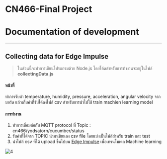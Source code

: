 # CN466-Final Project
# Documentation of development
---
## Collecting data for Edge Impulse

>ในส่วนนี้จะทำการเขียนโปรแกรมด้วย Node.js โดยโค้ดสำหรับการทำงานจะอยู่ในไฟล์ **collectingData.js**

#### หน้าที่

ทำการรับค่า temperature, humidity, pressure, acceleration, angular velocity จากบอร์ด แล้วเก็บค่าที่รับได้ลงไฟล์ csv สำหรับการนำไปใช้ train machien learning model

#### การทำงาน

1. ทำการเชื่อมต่อกับ MQTT protocol ที่  Topic : cn466/yodsatorn/cucumber/status
2. รับค่าที่ได้จาก TOPIC นำมาเขียนลง csv file โดยแบ่งเป็นไฟล์สำหรับ train และ test
3. นำไฟล์ csv ที่ได้ upload ขึ้นไปบน [Edge Impulse](https://www.edgeimpulse.com/) เพื่อเทรนโมเดล Machine learning

![4](https://user-images.githubusercontent.com/60430405/145871804-e4176e0a-7c74-46bc-a453-e6dd532b1915.png)
